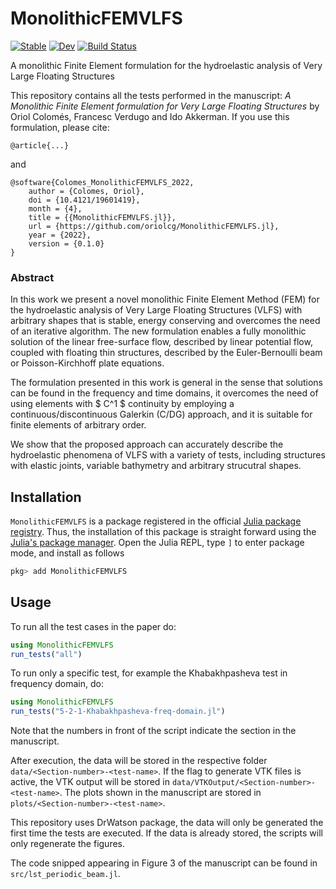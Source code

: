 # MonolithicFEMVLFS

[![Stable](https://img.shields.io/badge/docs-stable-blue.svg)](https://oriolcg.github.io/MonolithicFEMVLFS.jl/stable)
[![Dev](https://img.shields.io/badge/docs-dev-blue.svg)](https://oriolcg.github.io/MonolithicFEMVLFS.jl/dev)
[![Build Status](https://github.com/oriolcg/MonolithicFEMVLFS.jl/actions/workflows/CI.yml/badge.svg?branch=main)](https://github.com/oriolcg/MonolithicFEMVLFS.jl/actions/workflows/CI.yml?query=branch%3Amain)

A monolithic Finite Element formulation for the hydroelastic analysis of Very Large Floating Structures

This repository contains all the tests performed in the manuscript:
*A Monolithic Finite Element formulation for Very Large Floating Structures* by Oriol Colomés, Francesc Verdugo and Ido Akkerman. If you use this formulation, please cite:
```
@article{...}
```
and
```
@software{Colomes_MonolithicFEMVLFS_2022,
    author = {Colomes, Oriol},
    doi = {10.4121/19601419},
    month = {4},
    title = {{MonolithicFEMVLFS.jl}},
    url = {https://github.com/oriolcg/MonolithicFEMVLFS.jl},
    year = {2022},
    version = {0.1.0}
}
```
### Abstract
In this work we present a novel monolithic Finite Element Method (FEM) for the hydroelastic analysis of Very Large Floating Structures (VLFS) with arbitrary shapes that is stable, energy conserving and overcomes the need of an iterative algorithm. The new formulation enables a fully monolithic solution of the linear free-surface flow, described by linear potential flow, coupled with floating thin structures, described by the Euler-Bernoulli beam or Poisson-Kirchhoff plate equations. 

The formulation presented in this work is general in the sense that solutions can be found in the frequency and time domains, it overcomes the need of using elements with $ C^1 $ continuity by employing a continuous/discontinuous Galerkin (C/DG) approach, and it is suitable for finite elements of arbitrary order.

We show that the proposed approach can accurately describe the hydroelastic phenomena of VLFS with a variety of tests, including structures with elastic joints, variable bathymetry and arbitrary strucutral shapes.

## Installation
`MonolithicFEMVLFS` is a package registered in the official [Julia package registry](https://github.com/JuliaRegistries/General).  Thus, the installation of this package is straight forward using the [Julia's package manager](https://julialang.github.io/Pkg.jl/v1/). Open the Julia REPL, type `]` to enter package mode, and install as follows
```julia
pkg> add MonolithicFEMVLFS
```

## Usage
To run all the test cases in the paper do:
```julia
using MonolithicFEMVLFS
run_tests("all")
```

To run only a specific test, for example the Khabakhpasheva test in frequency domain, do:
```julia
using MonolithicFEMVLFS
run_tests("5-2-1-Khabakhpasheva-freq-domain.jl")
```
Note that the numbers in front of the script indicate the section in the manuscript.

After execution, the data will be stored in the respective folder `data/<Section-number>-<test-name>`. If the flag to generate VTK files is active, the VTK output will be stored in `data/VTKOutput/<Section-number>-<test-name>`. The plots shown in the manuscript are stored in `plots/<Section-number>-<test-name>`.

This repository uses DrWatson package, the data will only be generated the first time the tests are executed. If the data is already stored, the scripts will only regenerate the figures.

The code snipped appearing in Figure 3 of the manuscript can be found in `src/lst_periodic_beam.jl`.